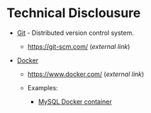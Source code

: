 # Technical Disclousure

-   [Git](git/README.md) - Distributed version control system.
    -   https://git-scm.com/ (_external link_)

-   [Docker](docker/README.md)
    -   https://www.docker.com/ (_external link_)

    -   Examples:
        -   [MySQL Docker container](docker/examples/mysql-container/README.md)
